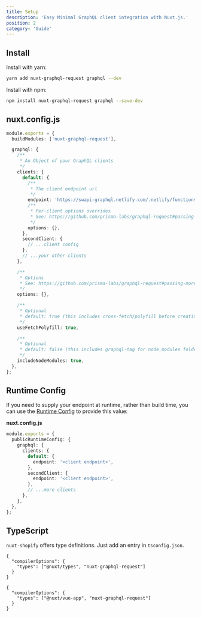 ```yaml
---
title: Setup
description: 'Easy Minimal GraphQL client integration with Nuxt.js.'
position: 2
category: 'Guide'
---
```


## Install

Install with yarn:

```bash
yarn add nuxt-graphql-request graphql --dev
```

Install with npm:

```bash
npm install nuxt-graphql-request graphql --save-dev
```

## **nuxt.config.js**

```ts
module.exports = {
  buildModules: ['nuxt-graphql-request'],

  graphql: {
    /**
     * An Object of your GraphQL clients
     */
    clients: {
      default: {
        /**
         * The client endpoint url
         */
        endpoint: 'https://swapi-graphql.netlify.com/.netlify/functions/index',
        /**
         * Per-client options overrides
         * See: https://github.com/prisma-labs/graphql-request#passing-more-options-to-fetch
         */
        options: {},
      },
      secondClient: {
        // ...client config
      },
      // ...your other clients
    },

    /**
     * Options
     * See: https://github.com/prisma-labs/graphql-request#passing-more-options-to-fetch
     */
    options: {},

    /**
     * Optional
     * default: true (this includes cross-fetch/polyfill before creating the graphql client)
     */
    useFetchPolyfill: true,

    /**
     * Optional
     * default: false (this includes graphql-tag for node_modules folder)
     */
    includeNodeModules: true,
  },
};
```

## Runtime Config

If you need to supply your endpoint at runtime, rather than build time, you can use the [Runtime Config](https://nuxtjs.org/docs/2.x/configuration-glossary/configuration-runtime-config) to provide this value:

**nuxt.config.js**

```ts
module.exports = {
  publicRuntimeConfig: {
    graphql: {
      clients: {
        default: {
          endpoint: '<client endpoint>',
        },
        secondClient: {
          endpoint: '<client endpoint>',
        },
        // ...more clients
      },
    },
  },
};
```

## TypeScript

`nuxt-shopify` offers type definitions. Just add an entry in `tsconfig.json`.

<code-group>
  <code-block label="Nuxt 2.9+" active>

```json{}[tsconfig.json]
{
  "compilerOptions": {
    "types": ["@nuxt/types", "nuxt-graphql-request"]
  }
}
```

  </code-block>
  <code-block label="Nuxt < 2.9">

```json{}[tsconfig.json]
{
  "compilerOptions": {
    "types": ["@nuxt/vue-app", "nuxt-graphql-request"]
  }
}
```

  </code-block>

</code-group>
